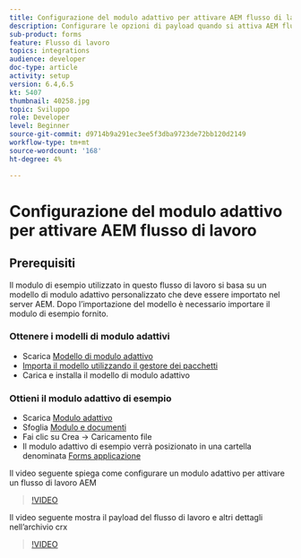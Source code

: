 ```yaml
---
title: Configurazione del modulo adattivo per attivare AEM flusso di lavoro
description: Configurare le opzioni di payload quando si attiva AEM flusso di lavoro all’invio del modulo
sub-product: forms
feature: Flusso di lavoro
topics: integrations
audience: developer
doc-type: article
activity: setup
version: 6.4,6.5
kt: 5407
thumbnail: 40258.jpg
topic: Sviluppo
role: Developer
level: Beginner
source-git-commit: d9714b9a291ec3ee5f3dba9723de72bb120d2149
workflow-type: tm+mt
source-wordcount: '168'
ht-degree: 4%

---
```



# Configurazione del modulo adattivo per attivare AEM flusso di lavoro

## Prerequisiti

Il modulo di esempio utilizzato in questo flusso di lavoro si basa su un modello di modulo adattivo personalizzato che deve essere importato nel server AEM. Dopo l’importazione del modello è necessario importare il modulo di esempio fornito.

### Ottenere i modelli di modulo adattivi

* Scarica [Modello di modulo adattivo](assets/af-form-template.zip)
* [Importa il modello utilizzando il gestore dei pacchetti](http://localhost:4502/crx/packmgr/index.jsp)
* Carica e installa il modello di modulo adattivo

### Ottieni il modulo adattivo di esempio

* Scarica [Modulo adattivo](assets/peak-application-form.zip)
* Sfoglia [Modulo e documenti](http://localhost:4502/aem/forms.html/content/dam/formsanddocuments)
* Fai clic su Crea -> Caricamento file
* Il modulo adattivo di esempio verrà posizionato in una cartella denominata [Forms applicazione](http://localhost:4502/aem/forms.html/content/dam/formsanddocuments/applicationforms)

Il video seguente spiega come configurare un modulo adattivo per attivare un flusso di lavoro AEM
>[!VIDEO](https://video.tv.adobe.com/v/40258/?quality=9&learn=on)

Il video seguente mostra il payload del flusso di lavoro e altri dettagli nell’archivio crx

>[!VIDEO](https://video.tv.adobe.com/v/40259/?quality=9&learn=on)


